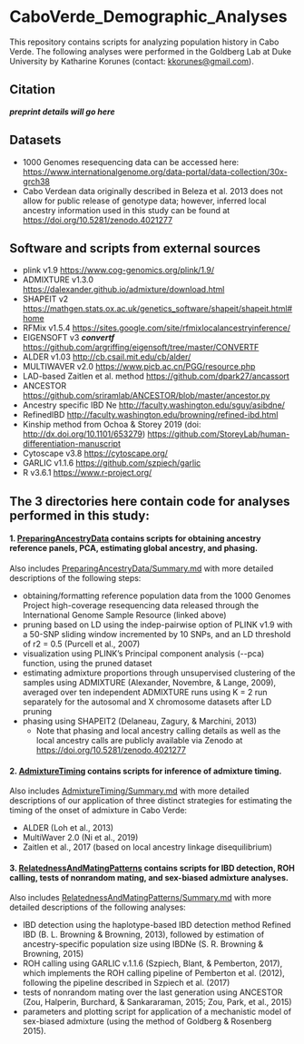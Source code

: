 # CaboVerde_Demographic_Analyses
This repository contains scripts for analyzing population history in Cabo Verde. The following analyses were performed in the Goldberg Lab at Duke University by Katharine Korunes (contact: kkorunes@gmail.com). 

## Citation
***preprint details will go here***

## Datasets
- 1000 Genomes resequencing data can be accessed here: https://www.internationalgenome.org/data-portal/data-collection/30x-grch38 
- Cabo Verdean data originally described in Beleza et al. 2013 does not allow for public release of genotype data; however, inferred local ancestry information used in this study can be found at https://doi.org/10.5281/zenodo.4021277

## Software and scripts from external sources
- plink v1.9 https://www.cog-genomics.org/plink/1.9/
- ADMIXTURE v1.3.0 https://dalexander.github.io/admixture/download.html
- SHAPEIT v2 https://mathgen.stats.ox.ac.uk/genetics_software/shapeit/shapeit.html#home
- RFMix v1.5.4 https://sites.google.com/site/rfmixlocalancestryinference/
- EIGENSOFT v3 ***convertf*** https://github.com/argriffing/eigensoft/tree/master/CONVERTF
- ALDER  v1.03 http://cb.csail.mit.edu/cb/alder/
- MULTIWAVER v2.0 https://www.picb.ac.cn/PGG/resource.php
- LAD-based Zaitlen et al. method https://github.com/dpark27/ancassort
- ANCESTOR https://github.com/sriramlab/ANCESTOR/blob/master/ancestor.py
- Ancestry specific IBD Ne http://faculty.washington.edu/sguy/asibdne/
- RefinedIBD http://faculty.washington.edu/browning/refined-ibd.html
- Kinship method from Ochoa & Storey 2019 (doi: http://dx.doi.org/10.1101/653279) https://github.com/StoreyLab/human-differentiation-manuscript
- Cytoscape v3.8 https://cytoscape.org/
- GARLIC v1.1.6 https://github.com/szpiech/garlic
- R v3.6.1 https://www.r-project.org/

## The 3 directories here contain code for analyses performed in this study:
#### 1. [PreparingAncestryData](./PreparingAncestryData) contains scripts for obtaining ancestry reference panels, PCA, estimating global ancestry, and phasing.
Also includes [PreparingAncestryData/Summary.md](./PreparingAncestryData/Summary.md) with more detailed descriptions of the following steps:
* obtaining/formatting reference population data from the 1000 Genomes Project high-coverage resequencing data released through the International Genome Sample Resource (linked above)
* pruning based on LD using the indep-pairwise option of PLINK v1.9 with a 50-SNP sliding window incremented by 10 SNPs, and an LD threshold of r2 = 0.5 (Purcell et al., 2007)
* visualization using PLINK’s Principal component analysis (--pca) function, using the pruned dataset
* estimating admixture proportions through unsupervised clustering of the samples using ADMIXTURE (Alexander, Novembre, & Lange, 2009), averaged over ten independent ADMIXTURE runs using K = 2 run separately for the autosomal and X chromosome datasets after LD pruning
* phasing using SHAPEIT2 (Delaneau, Zagury, & Marchini, 2013) 
  * Note that phasing and local ancestry calling details as well as the local ancestry calls are publicly available via Zenodo at https://doi.org/10.5281/zenodo.4021277

#### 2. [AdmixtureTiming](./AdmixtureTiming) contains scripts for inference of admixture timing.
Also includes [AdmixtureTiming/Summary.md](./AdmixtureTiming/Summary.md) with more detailed descriptions of our application of three distinct strategies for estimating the timing of the onset of admixture in Cabo Verde: 
* ALDER (Loh et al., 2013)
* MultiWaver 2.0 (Ni et al., 2019)
* Zaitlen et al., 2017 (based on local ancestry linkage disequilibrium) 

#### 3. [RelatednessAndMatingPatterns](./RelatednessAndMatingPatterns) contains scripts for IBD detection, ROH calling, tests of nonrandom mating, and sex-biased admixture analyses.
Also includes [RelatednessAndMatingPatterns/Summary.md](./RelatednessAndMatingPatterns/Summary.md) with more detailed descriptions of the following analyses:
* IBD detection using the haplotype-based IBD detection method Refined IBD (B. L. Browning & Browning, 2013), followed by estimation of ancestry-specific population size using IBDNe (S. R. Browning & Browning, 2015)
* ROH calling using GARLIC v.1.1.6 (Szpiech, Blant, & Pemberton, 2017), which implements the ROH calling pipeline of Pemberton et al. (2012), following the pipeline described in Szpiech et al. (2017)
* tests of nonrandom mating over the last generation using ANCESTOR (Zou, Halperin, Burchard, & Sankararaman, 2015; Zou, Park, et al., 2015) 
* parameters and plotting script for application of a mechanistic model of sex-biased admixture (using the method of Goldberg & Rosenberg 2015).
